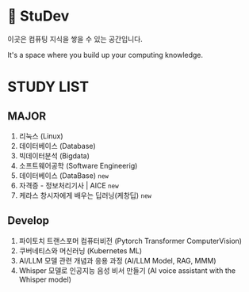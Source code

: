 # 📖 StuDev

이곳은 컴퓨팅 지식을 쌓을 수 있는 공간입니다.

It's a space where you build up your computing knowledge.

# STUDY LIST
## MAJOR
1. 리눅스 (Linux)
2. 데이터베이스 (Database)
3. 빅데이터분석 (Bigdata)
4. 소프트웨어공학 (Software Engineerig)
5. 데이터베이스 (DataBase) `new`
6. 자격증 - 정보처리기사 | AICE `new`
7. 케라스 창시자에게 배우는 딥러닝(케창딥) `new`

## Develop
1. 파이토치 트랜스포머 컴퓨터비전 (Pytorch Transformer ComputerVision)
2. 쿠버네티스와 머신러닝 (Kubernetes ML)
3. AI/LLM 모델 관련 개념과 응용 과정 (AI/LLM Model, RAG, MMM)
4. Whisper 모델로 인공지능 음성 비서 만들기 (AI voice assistant with the Whisper model)
